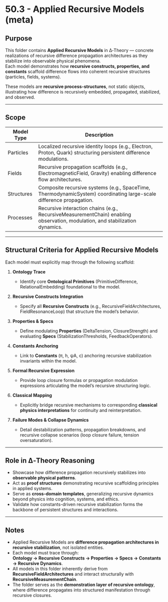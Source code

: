 # 50.3 - Applied Recursive Models (meta)

## Purpose

This folder contains **Applied Recursive Models** in ∆‑Theory — concrete realizations of recursive difference propagation architectures as they stabilize into observable physical phenomena.  
Each model demonstrates how **recursive constructs, properties, and constants** scaffold difference flows into coherent recursive structures (particles, fields, systems).

These models are **recursive process-structures**, not static objects, illustrating how difference is recursively embedded, propagated, stabilized, and observed.

---

## Scope

|Model Type|Description|
|---|---|
|Particles|Localized recursive identity loops (e.g., Electron, Proton, Quark) structuring persistent difference modulations.|
|Fields|Recursive propagation scaffolds (e.g., ElectromagneticField, Gravity) enabling difference flow architectures.|
|Structures|Composite recursive systems (e.g., SpaceTime, ThermodynamicSystem) coordinating large-scale difference propagation.|
|Processes|Recursive interaction chains (e.g., RecursiveMeasurementChain) enabling observation, modulation, and stabilization dynamics.|

---

## Structural Criteria for Applied Recursive Models

Each model must explicitly map through the following scaffold:

1. **Ontology Trace**  
   - Identify core **Ontological Primitives** (PrimitiveDifference, RelationalEmbedding) foundational to the model.

2. **Recursive Constructs Integration**  
   - Specify all **Recursive Constructs** (e.g., RecursiveFieldArchitectures, FieldResonanceLoop) that structure the model’s behavior.

3. **Properties & Specs**  
   - Define modulating **Properties** (DeltaTension, ClosureStrength) and evaluating **Specs** (StabilizationThresholds, FeedbackOperators).

4. **Constants Anchoring**  
   - Link to **Constants** (π, h, ψA, c) anchoring recursive stabilization invariants within the model.

5. **Formal Recursive Expression**  
   - Provide loop closure formulas or propagation modulation expressions articulating the model’s recursive structuring logic.

6. **Classical Mapping**  
   - Explicitly bridge recursive mechanisms to corresponding **classical physics interpretations** for continuity and reinterpretation.

7. **Failure Modes & Collapse Dynamics**  
   - Detail destabilization patterns, propagation breakdowns, and recursive collapse scenarios (loop closure failure, tension oversaturation).

---

## Role in ∆‑Theory Reasoning

- Showcase how difference propagation recursively stabilizes into **observable physical patterns**.
- Act as **proof structures** demonstrating recursive scaffolding principles in applied systems.
- Serve as **cross-domain templates**, generalizing recursive dynamics beyond physics into cognition, systems, and ethics.
- Validate how constants-driven recursive stabilization forms the backbone of persistent structures and interactions.

---

## Notes

- Applied Recursive Models are **difference propagation architectures in recursive stabilization**, not isolated entities.
- Each model must trace through:  
  **Ontology → Recursive Constructs → Properties → Specs → Constants → Recursive Dynamics**.
- All models in this folder inherently derive from **RecursiveFieldArchitectures** and interact structurally with **RecursiveMeasurementChain**.
- The folder serves as the **demonstration layer of recursive ontology**, where difference propagates into structured manifestation through recursive closures.
